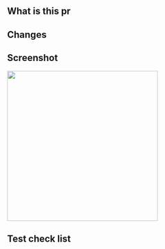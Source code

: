 <!--
**사전 작업**
- Reviewers 지정
- Assignees 지정
- Labels 지정
- Project 지정
- Milestone 지정
- Linked issues 지정
-->

## What is this pr
<!-- 
- pr에 관련된 issue number 와 관련 문서 작성
- 해결한 issue -> Resolve: #2 
- 관련된 issue -> Related: #2
- 참고 링크 or 정리 링크 -> \[제목](url)
-->

## Changes
<!-- - pr에서 변경된 내용 -->

## Screenshot
<!-- - 변경된 내용과 관련된 스크린샷(보이지 않는 경우 생략) -->
<!-- - 이미지를 해당 본문에 드래그하면 이미지 url을 얻을 수 있습니다. -->
<img src="url" width=350 />

## Test check list
<!-- - 테스트 코드를 작성한경우 리스트업 -->
